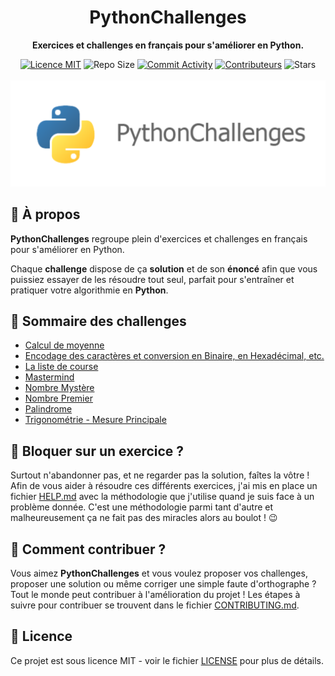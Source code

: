 <h1 align="center">PythonChallenges</h1>

<p align="center">
  <strong>Exercices et challenges en français pour s'améliorer en Python.</strong>
</p>

<p align="center">
  <a href="./LICENSE"><img src="https://img.shields.io/badge/licence-MIT-blue.svg" alt="Licence MIT"/></a>
  <img src="https://img.shields.io/github/repo-size/Divlo/PythonChallenges" alt="Repo Size">
  <a href="https://github.com/Divlo/PythonChallenges/commits/master"><img src="https://img.shields.io/github/commit-activity/w/Divlo/PythonChallenges" alt="Commit Activity"></a>
  <a href="https://github.com/Divlo/PythonChallenges/graphs/contributors"><img src="https://img.shields.io/github/contributors/Divlo/PythonChallenges" alt="Contributeurs"></a>
  <img src="https://img.shields.io/github/stars/Divlo/PythonChallenges?style=social" alt="Stars">
  <br> <br>
  <img src="./PythonChallenges.svg" alt="Python"/>
</p>

## 🐍 À propos
**PythonChallenges** regroupe plein d'exercices et challenges en français pour s'améliorer en Python.

Chaque **challenge** dispose de ça **solution** et de son **énoncé** afin que vous puissiez essayer de les résoudre tout seul, parfait pour s'entraîner et pratiquer votre algorithmie en **Python**. 

## 📖 Sommaire des challenges

- [Calcul de moyenne](./Calcul_de_moyenne)
- [Encodage des caractères et conversion en Binaire, en Hexadécimal, etc.](./Encodage_caractere)
- [La liste de course](./La_liste_de_course)
- [Mastermind](./Mastermind)
- [Nombre Mystère](./Nombre_mystere)
- [Nombre Premier](./Nombre_premier)
- [Palindrome](./Palindrome)
- [Trigonométrie - Mesure Principale](./Trigonometrie_Mesure_Principale)

## 🧠 Bloquer sur un exercice ?

Surtout n'abandonner pas, et ne regarder pas la solution, faîtes la vôtre !
Afin de vous aider à résoudre ces différents exercices, j'ai mis en place un fichier [HELP.md](./HELP.md) avec la méthodologie que j'utilise quand je suis face à un problème donnée. C'est une méthodologie parmi tant d'autre et malheureusement ça ne fait pas des miracles alors au boulot ! 😉

## 🚀 Comment contribuer ? 

Vous aimez **PythonChallenges** et vous voulez proposer vos challenges, proposer une solution ou même corriger une simple faute d'orthographe ? 
Tout le monde peut contribuer à l'amélioration du projet !
Les étapes à suivre pour contribuer se trouvent dans le fichier [CONTRIBUTING.md](./CONTRIBUTING.md).

## 📄 Licence

Ce projet est sous licence MIT - voir le fichier [LICENSE](./LICENSE) pour plus de détails.

